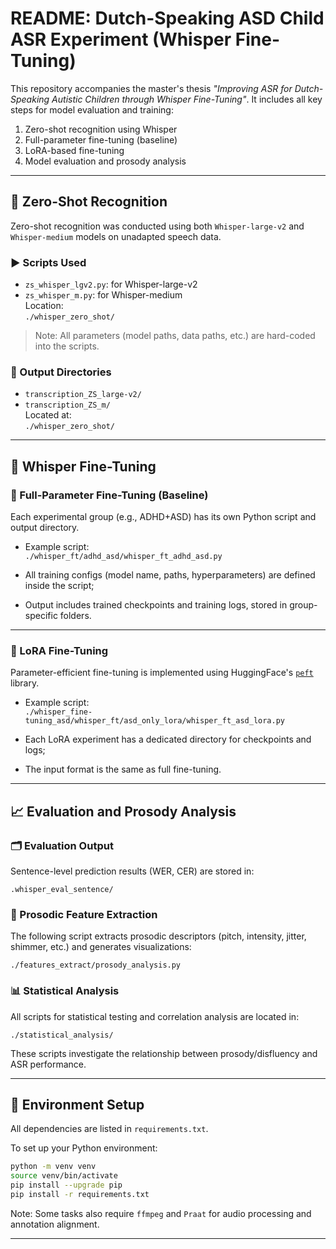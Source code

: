 
# README: Dutch-Speaking ASD Child ASR Experiment (Whisper Fine-Tuning)

This repository accompanies the master's thesis *"Improving ASR for Dutch-Speaking Autistic Children through Whisper Fine-Tuning"*. It includes all key steps for model evaluation and training:

1. Zero-shot recognition using Whisper
2. Full-parameter fine-tuning (baseline)
3. LoRA-based fine-tuning
4. Model evaluation and prosody analysis

---

## 📌 Zero-Shot Recognition

Zero-shot recognition was conducted using both `Whisper-large-v2` and `Whisper-medium` models on unadapted speech data.

### ▶ Scripts Used

- `zs_whisper_lgv2.py`: for Whisper-large-v2
- `zs_whisper_m.py`: for Whisper-medium  
Location:  
`./whisper_zero_shot/`

> Note: All parameters (model paths, data paths, etc.) are hard-coded into the scripts.

### 📁 Output Directories

- `transcription_ZS_large-v2/`
- `transcription_ZS_m/`  
Located at:  
`./whisper_zero_shot/`

---

## 🔧 Whisper Fine-Tuning

### 🧪 Full-Parameter Fine-Tuning (Baseline)

Each experimental group (e.g., ADHD+ASD) has its own Python script and output directory.

- Example script:  
`./whisper_ft/adhd_asd/whisper_ft_adhd_asd.py`

- All training configs (model name, paths, hyperparameters) are defined inside the script;
- Output includes trained checkpoints and training logs, stored in group-specific folders.

---

### 🧪 LoRA Fine-Tuning

Parameter-efficient fine-tuning is implemented using HuggingFace's [`peft`](https://github.com/huggingface/peft) library.

- Example script:  
`./whisper_fine-tuning_asd/whisper_ft/asd_only_lora/whisper_ft_asd_lora.py`

- Each LoRA experiment has a dedicated directory for checkpoints and logs;
- The input format is the same as full fine-tuning.

---

## 📈 Evaluation and Prosody Analysis

### 🗂️ Evaluation Output

Sentence-level prediction results (WER, CER) are stored in:

```
.whisper_eval_sentence/
```

### 🎼 Prosodic Feature Extraction

The following script extracts prosodic descriptors (pitch, intensity, jitter, shimmer, etc.) and generates visualizations:

```
./features_extract/prosody_analysis.py
```

### 📊 Statistical Analysis

All scripts for statistical testing and correlation analysis are located in:

```
./statistical_analysis/
```

These scripts investigate the relationship between prosody/disfluency and ASR performance.

---

## 🧪 Environment Setup

All dependencies are listed in `requirements.txt`.

To set up your Python environment:

```bash
python -m venv venv
source venv/bin/activate
pip install --upgrade pip
pip install -r requirements.txt
```

Note: Some tasks also require `ffmpeg` and `Praat` for audio processing and annotation alignment.

---


